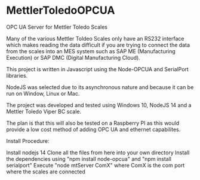 # MettlerToledoOPCUA
OPC UA Server for Mettler Toledo Scales

Many of the various Mettler Toldeo Scales only have an RS232 interface which makes reading the data difficult if you are trying to connect the data from the scales into an MES system such as SAP ME (Manufacturing Execution) or SAP DMC (Digital Manufacturing Cloud).

This project is written in Javascript using the Node-OPCUA and SerialPort libraries.

NodeJS was selected due to its asynchronous nature and because it can be run on Window, Linux or Mac.

The project was developed and tested using Windows 10, NodeJS 14 and a Mettler Toledo Viper BC scale.

The plan is that this will also be tested on a Raspberry PI as this would provide a low cost method of adding OPC UA and ethernet capabilites.

Install Procedure:

Install nodejs 14
Clone all the files from here into your own directory
Install the dependencies using "npm install node-opcua" and "npm install serialport"
Execute "node mtServer ComX" where ComX is the com port where the scales are connected


